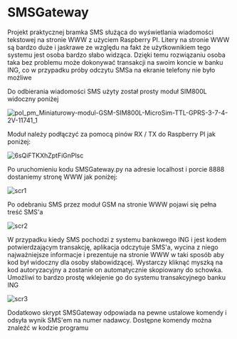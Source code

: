 # SMSGateway
Projekt praktycznej bramka SMS służąca do wyświetlania wiadomości tekstowej na stronie WWW z użyciem Raspberry PI. Litery na stronie WWW są bardzo duże i jaskrawe ze względu na fakt że użytkownikiem tego systemu jest osoba bardzo słabo widząca. Dzięki temu rozwiązaniu osoba taka bez problemu może dokonywać transakcji na swoim koncie w banku ING, co w przypadku próby odczytu SMSa na ekranie telefony nie było możliwe


  Do odbierania wiadomości SMS użyty został prosty moduł SIM800L widoczny poniżej 

![pol_pm_Miniaturowy-modul-GSM-SIM800L-MicroSim-TTL-GPRS-3-7-4-2V-11741_1](https://user-images.githubusercontent.com/17962241/168175874-df096f65-bb62-4700-a094-928223b65f3b.jpg)

  Moduł należy podłączyć za pomocą pinów RX / TX do Raspberry PI jak poniżej:
  
  


![6sQiFTKXhZptFiGnPlsc](https://user-images.githubusercontent.com/17962241/168176563-74a9d0e2-78fa-49c9-9df6-fb2d433c6efc.png)

Po uruchomieniu kodu SMSGateway.py na adresie localhost i porcie 8888 dostaniemy stronę WWW jak poniżej:

![scr1](https://user-images.githubusercontent.com/17962241/168176842-710fc101-33a2-46a8-9165-85e40a2a2ac1.jpg)

Po odebraniu SMS przez moduł GSM na stronie WWW pojawi się pełna treść SMS'a

![scr2](https://user-images.githubusercontent.com/17962241/168177478-78d1742b-3e03-415f-8425-260f89e6c052.jpg)

W przypadku kiedy SMS pochodzi z systemu bankowego ING i jest kodem potwierdzającym transakcję, aplikacja odczytuje SMS'a, wycina z niego najważniejsze informacje i prezentuje na stronie WWW w taki sposób aby kod był widoczny dla osoby słabowidzącej. Wystarczy kliknąć myszką na kod autoryzacyjny a zostanie on automatycznie skopiowany do schowka. Umożliwi to bardzo prostę wklejenie go do systemu transakcyjnego banku ING

![scr3](https://user-images.githubusercontent.com/17962241/168178077-479bf655-854d-4a6e-8ec9-75417eccb832.jpg)

Dodatkowo skrypt SMSGateway odpowiada na pewne ustalowe komendy i odsyła wynik SMS'em na numer nadawcy. Dostępne komendy można znaleźć w kodzie programu
